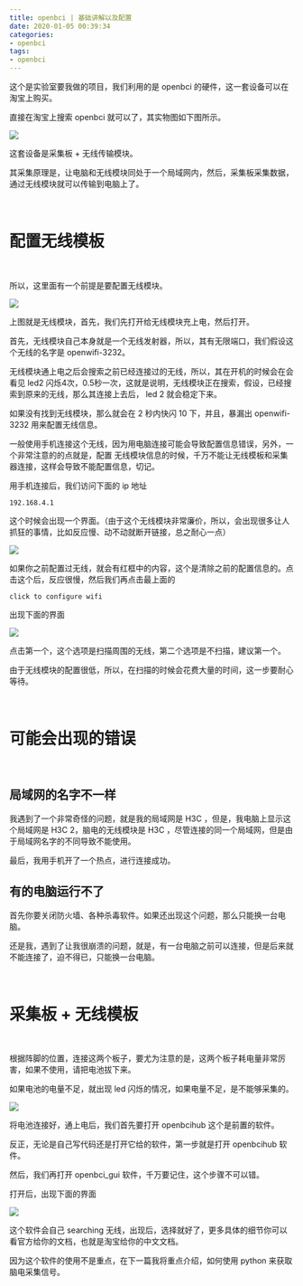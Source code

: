 ```yaml
---
title: openbci | 基础讲解以及配置
date: 2020-01-05 00:39:34
categories:
- openbci
tags:
- openbci
---
```

这个是实验室要我做的项目，我们利用的是 openbci 的硬件，这一套设备可以在淘宝上购买。

<!-- more -->


直接在淘宝上搜索 openbci 就可以了，其实物图如下图所示。

![](/images/openbci/0_0.png)

这套设备是采集板 + 无线传输模块。

其采集原理是，让电脑和无线模块同处于一个局域网内，然后，采集板采集数据，通过无线模块就可以传输到电脑上了。

<br/>

# 配置无线模板

<br/>

所以，这里面有一个前提是要配置无线模块。

![](/images/openbci/0_1.jpg)

上图就是无线模块，首先，我们先打开给无线模块充上电，然后打开。

首先，无线模块自己本身就是一个无线发射器，所以，其有无限端口，我们假设这个无线的名字是 openwifi-3232。

无线模块通上电之后会搜索之前已经连接过的无线，所以，其在开机的时候会在会看见 led2 闪烁4次，0.5秒一次，这就是说明，无线模块正在搜索，假设，已经搜索到原来的无线，那么其连接上去后， led 2 就会稳定下来。

如果没有找到无线模块，那么就会在 2 秒内快闪 10 下，并且，暴漏出 openwifi-3232 用来配置无线信息。

一般使用手机连接这个无线，因为用电脑连接可能会导致配置信息错误，另外，一个非常注意的的点就是，配置 无线模块信息的时候，千万不能让无线模板和采集器连接，这样会导致不能配置信息，切记。

用手机连接后，我们访问下面的 ip 地址

	192.168.4.1

这个时候会出现一个界面。（由于这个无线模块非常廉价，所以，会出现很多让人抓狂的事情，比如反应慢、动不动就断开链接，总之耐心一点）

![](/images/openbci/0_2.png)

如果你之前配置过无线，就会有红框中的内容，这个是清除之前的配置信息的。点击这个后，反应很慢，然后我们再点击最上面的

	click to configure wifi

出现下面的界面

![](/images/openbci/0_3.png)

点击第一个，这个选项是扫描周围的无线，第二个选项是不扫描，建议第一个。

由于无线模块的配置很低，所以，在扫描的时候会花费大量的时间，这一步要耐心等待。

<br/>

# 可能会出现的错误

<br/>

## 局域网的名字不一样

我遇到了一个非常奇怪的问题，就是我的局域网是 H3C ，但是，我电脑上显示这个局域网是 H3C 2，脑电的无线模块是 H3C ，尽管连接的同一个局域网，但是由于局域网名字的不同导致不能使用。

最后，我用手机开了一个热点，进行连接成功。

## 有的电脑运行不了

首先你要关闭防火墙、各种杀毒软件。如果还出现这个问题，那么只能换一台电脑。

还是我，遇到了让我很崩溃的问题，就是，有一台电脑之前可以连接，但是后来就不能连接了，迫不得已，只能换一台电脑。

<br/>

# 采集板 + 无线模板

<br/>

根据阵脚的位置，连接这两个板子，要尤为注意的是，这两个板子耗电量非常厉害，如果不使用，请把电池拔下来。

如果电池的电量不足，就出现 led 闪烁的情况，如果电量不足，是不能够采集的。

![](/images/openbci/0_4.png)

将电池连接好，通上电后，我们首先要打开 openbcihub 这个是前置的软件。

反正，无论是自己写代码还是打开它给的软件，第一步就是打开 openbcihub 软件。

然后，我们再打开 openbci_gui 软件，千万要记住，这个步骤不可以错。

打开后，出现下面的界面

![](/images/openbci/0_5.png)

这个软件会自己 searching 无线，出现后，选择就好了，更多具体的细节你可以看官方给你的文档，也就是淘宝给你的中文文档。

因为这个软件的使用不是重点，在下一篇我将重点介绍，如何使用 python 来获取脑电采集信号。